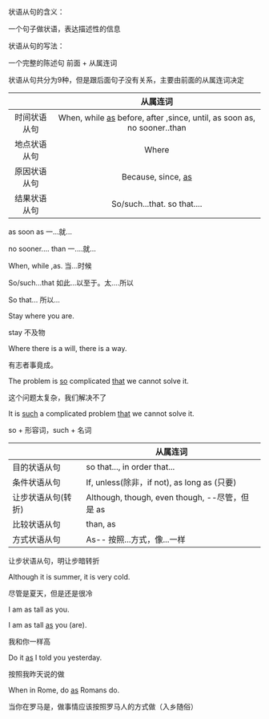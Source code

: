 状语从句的含义：

一个句子做状语，表达描述性的信息

状语从句的写法：

一个完整的陈述句 前面 + 从属连词

状语从句共分为9种，但是跟后面句子没有关系，主要由前面的从属连词决定

|              |                           从属连词                           |
| :----------: | :----------------------------------------------------------: |
| 时间状语从句 | When, while <u>as</u>              before, after ,since, until, as soon as, no sooner..than |
| 地点状语从句 |                            Where                             |
| 原因状语从句 |                  Because, since, <u>as</u>                   |
| 结果状语从句 |                So/such...that.   so that....                 |

as soon as 一...就...

no sooner.... than 一....就...

When, while ,as. 当...时候

So/such...that 如此...以至于。太....所以

So that... 所以...



Stay where you are.

stay 不及物

Where there is a will, there is a way.

有志者事竟成。

The problem is <u>so</u> complicated <u>that</u> we cannot solve it.

这个问题太复杂，我们解决不了

It is <u>such</u> a complicated problem <u>that</u> we cannot solve it.

so + 形容词，such + 名词

|                    | 从属连词                                       |
| ------------------ | ---------------------------------------------- |
| 目的状语从句       | so that..., in order that...                   |
| 条件状语从句       | If, unless(除非，if not), as long as (只要)    |
| 让步状语从句(转折) | Although, though, even though, --尽管，但是 as |
| 比较状语从句       | than, as                                       |
| 方式状语从句       | As-- 按照...方式，像...一样                    |

让步状语从句，明让步暗转折

Although it is summer, it is very cold.

尽管是夏天，但是还是很冷



I am as tall as you.

I am as tall <u>as</u> you (are).

我和你一样高



Do it <u>as</u> I told you yesterday.

按照我昨天说的做

When in Rome, do <u>as</u> Romans do.

当你在罗马是，做事情应该按照罗马人的方式做（入乡随俗） 